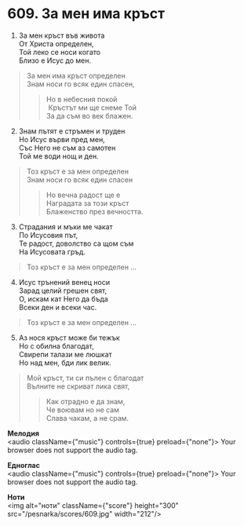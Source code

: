 # 609. За мен има кръст

1. За мен кръст във живота  
От Христа определен,  
Той леко се носи когато  
Близо е Исус до мен.  

> За мен има кръст определен  
> Знам носи го всяк един спасен,  
> > Но в небесния покой  
> > Кръстът ми ще снеме Той  
> > За да съм во век блажен.  

2. Знам пътят е стръмен и труден  
Но Исус върви пред мен,  
Със Него не съм аз самотен  
Той ме води нощ и ден.  

> Тоз кръст е за мен определен  
> Знам носи го всяк един спасен  
> > Но вечна радост ще е  
> > Наградата за този кръст  
> > Блаженство през вечността.  

3. Страдания и мъки ме чакат  
По Исусовия път,  
Те радост, доволство са щом съм  
На Исусовата гръд.  

> Тоз кръст е за мен определен ...  

4. Исус трънений венец носи  
Зарад целий грешен свят,  
О, искам кат Него да бъда  
Всеки ден и всеки час.  

> Тоз кръст е за мен определен ...  

5. Аз нося кръст може би тежък  
Но с обилна благодат,  
Свирепи талази ме люшкат  
Но над мен, бди лик велик.  

> Мой кръст, ти си пълен с благодат  
> Вълните не скриват лика свят,  
> > Как отрадно е да знам,  
> > Че воювам но не сам  
> > Слава чакам, а не срам.

**Мелодия**  
<audio className={"music"} controls={true} preload={"none"}>
    <source src="/pesnarka/mp3/609.mp3" type="audio/mpeg"/>
    Your browser does not support the audio tag.
</audio>

**Едноглас**  
<audio className={"music"} controls={true} preload={"none"}>
    <source src="/pesnarka/transp/609.mp3" type="audio/mpeg"/>
    Your browser does not support the audio tag.
</audio>

**Ноти**  
<img alt="ноти" className={"score"} height="300" src="/pesnarka/scores/609.jpg" width="212"/>
